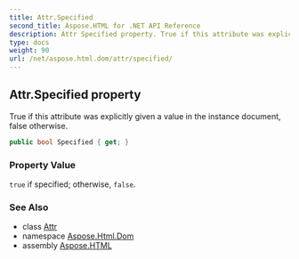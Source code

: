 ```yaml
---
title: Attr.Specified
second_title: Aspose.HTML for .NET API Reference
description: Attr Specified property. True if this attribute was explicitly given a value in the instance document false otherwise
type: docs
weight: 90
url: /net/aspose.html.dom/attr/specified/
---
```

## Attr.Specified property

True if this attribute was explicitly given a value in the instance document, false otherwise.

```csharp
public bool Specified { get; }
```

### Property Value

`true` if specified; otherwise, `false`.

### See Also

* class [Attr](../)
* namespace [Aspose.Html.Dom](../../../aspose.html.dom/)
* assembly [Aspose.HTML](../../../)
